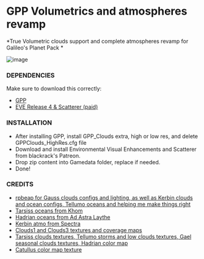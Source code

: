 # GPP Volumetrics and atmospheres revamp 
*True Volumetric clouds support and complete atmospheres revamp for Galileo's Planet Pack *

![image](https://i.imgur.com/hBpO42n.png)


### DEPENDENCIES
Make sure to download this correctly:

- [GPP](https://github.com/Galileo88/Galileos-Planet-Pack)
- [EVE Release 4 & Scatterer (paid)](https://www.patreon.com/blackrack)

### INSTALLATION

- After installing GPP, install GPP_Clouds extra, high or low res, and delete GPPClouds_HighRes.cfg file
- Download and install Environmental Visual Enhancements and Scatterer from blackrack's Patreon.
- Drop zip content into Gamedata folder, replace if needed.
- Done!


### CREDITS

-  [rpbeap for Gauss clouds configs and lighting, as well as Kerbin clouds and ocean configs, Tellumo oceans and helping me make things right](https://github.com/rbeap0/JNSQVolumetrics)
-  [Tarsiss oceans from Khom ](https://github.com/ballisticfox/BeyondHomePlanetMod)
-  [Hadrian oceans from Ad Astra Laythe ](https://forum.kerbalspaceprogram.com/topic/190126-defunct-ad-astra-check-the-latest-post-and-update/ )
-  [Kerbin atmo from Spectra ](https://forum.kerbalspaceprogram.com/topic/159443-1123-spectra-visual-compilation-162-horizons-26th-july-2022/)
-  [Clouds1 and Clouds3 textures and coverage maps ](https://forum.kerbalspaceprogram.com/topic/214900-infinite-discoveries-099-112x/)
-  [Tarsiss clouds textures, Tellumo storms and low clouds textures, Gael seasonal clouds textures, Hadrian color map](https://www.deviantart.com/greaterhtrae)
-  [Catullus color map texture ](https://www.deviantart.com/planetmapmaker)
